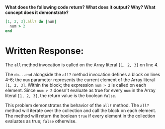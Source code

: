 **What does the following code return? What does it output? Why? What concept does it demonstrate?**

```ruby
[1, 2, 3].all? do |num|
  num > 2
end
```
# Written Response:

The `all` method invocation is called on the Array literal `[1, 2, 3]` on line 4.

The `do...end` alongside the `all?` method invocation defines a block on lines 4-6; the `num` parameter represents the current element of the Array literal `[1, 2, 3]`. Within the block; the expression `num > 2` is called on each element. Since `num > 2` doesn't evaluate as true for every `num` in the Array literal `[1, 2, 3]`, the return value is the boolean `false`.

This problem demonstrates the behavior of the `all?` method. The `all?` method will iterate over the collection and call the block on each element. The method will return the boolean `true` if every element in the collection evaluates as true; `false` otherwise.